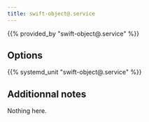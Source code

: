 ```yaml
---
title: swift-object@.service
---
```


{{% provided_by "swift-object@.service" %}}

## Options

{{% systemd_unit "swift-object@.service" %}}

## Additionnal notes

Nothing here.